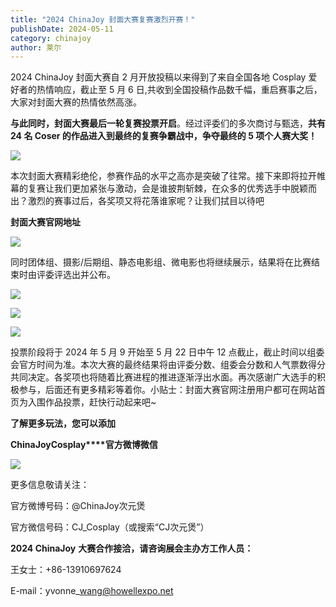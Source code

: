 ```yaml
---
title: "2024 ChinaJoy 封面大赛复赛激烈开赛！"
publishDate: 2024-05-11
category: chinajoy
author: 莱尔
---
```


2024 ChinaJoy 封面大赛自 2 月开放投稿以来得到了来自全国各地 Cosplay 爱好者的热情响应，截止至 5 月 6 日,共收到全国投稿作品数千幅，重启赛事之后，大家对封面大赛的热情依然高涨。

**与此同时，封面大赛最后一轮复赛投票开启**。经过评委们的多次商讨与甄选，**共有 24 名 Coser 的作品进入到最终的复赛争霸战中，争夺最终的 5 项个人赛大奖！**

![](https://ec-net-1251389766.cos.ap-shanghai.myqcloud.com/wp-content/uploads/2024/05/20240511120350287.png)

本次封面大赛精彩绝伦，参赛作品的水平之高亦是突破了往常。接下来即将拉开帷幕的复赛让我们更加紧张与激动，会是谁披荆斩棘，在众多的优秀选手中脱颖而出？激烈的赛事过后，各奖项又将花落谁家呢？让我们拭目以待吧

**封面大赛官网地址**

![](https://ec-net-1251389766.cos.ap-shanghai.myqcloud.com/wp-content/uploads/2024/05/20240511120359295.png)

同时团体组、摄影/后期组、静态电影组、微电影也将继续展示，结果将在比赛结束时由评委评选出并公布。

![](https://ec-net-1251389766.cos.ap-shanghai.myqcloud.com/wp-content/uploads/2024/05/20240511120405431-1024x512.jpg)

![](https://ec-net-1251389766.cos.ap-shanghai.myqcloud.com/wp-content/uploads/2024/05/20240511120409546-1024x512.jpg)

![](https://ec-net-1251389766.cos.ap-shanghai.myqcloud.com/wp-content/uploads/2024/05/20240511120411111-1024x512.jpg)

投票阶段将于 2024 年 5 月 9 开始至 5 月 22 日中午 12 点截止，截止时间以组委会官方时间为准。本次大赛的最终结果将由评委分数、组委会分数和人气票数得分共同决定。各奖项也将随着比赛进程的推进逐渐浮出水面。再次感谢广大选手的积极参与，后面还有更多精彩等着你。小贴士：封面大赛官网注册用户都可在网站首页为入围作品投票，赶快行动起来吧~

**了解更多玩法，您可以添加**

**ChinaJoyCosplay****官方微博微信**

![](https://ec-net-1251389766.cos.ap-shanghai.myqcloud.com/wp-content/uploads/2024/05/20240511120412389.jpg)

更多信息敬请关注：

官方微博号码：@ChinaJoy次元煲

官方微信号码：CJ\_Cosplay（或搜索“CJ次元煲”）

**2024 ChinaJoy** **大赛合作接洽，请咨询展会主办方工作人员：**

王女士：+86-13910697624

E-mail：yvonne\_wang@howellexpo.net
